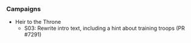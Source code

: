  ### Campaigns
   * Heir to the Throne
     * S03: Rewrite intro text, including a hint about training troops (PR #7291)
